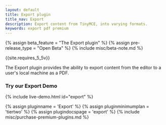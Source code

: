 ```yaml
---
layout: default
title: Export plugin
title_nav: Export
description: Export content from TinyMCE, into varying formats.
keywords: export pdf premium
---
```


{% assign beta_feature = "The Export plugin" %}
{% assign pre-release_type = "Open Beta" %}
{% include misc/beta-note.md %}

{{site.requires_5_5v}}

The Export plugin provides the ability to export content from the editor to a user's local machine as a PDF.

### Try our Export Demo

{% include live-demo.html id="export" %}

{% assign pluginname = 'Export' %}
{% assign pluginminimumplan = 'tiertwo' %}
{% assign plugindocspage = 'export' %}
{% include misc/purchase-premium-plugins.md %}
